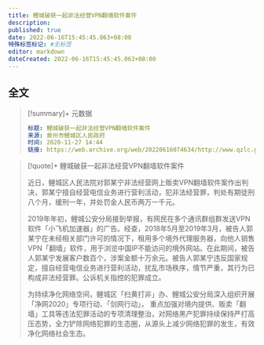 ```yaml
---
title: 鲤城破获一起非法经营VPN翻墙软件案件
description:
published: true
date: 2022-06-16T15:45:45.063+08:00
特殊标签标记: #无标签
editor: markdown
dateCreated: 2022-06-16T15:45:45.063+08:00
---
```


## 全文

> [!summary]+ 元数据
>
> ```yaml
> 标题: 鲤城破获一起非法经营VPN翻墙软件案件
> 来源: 泉州市鲤城区人民政府
> 时间: 2020-11-27 14:44
> 链接: https://web.archive.org/web/20220616074634/http://www.qzlc.gov.cn/xxgk/gzdt/lcxw/202011/t20201127_2466235.htm
> ```

> [!quote]+ 鲤城破获一起非法经营VPN翻墙软件案件
>
> 近日，鲤城区人民法院对郭某宁非法经营网上贩卖VPN翻墙软件案作出判决，郭某宁擅自经营电信业务进行营利活动，犯非法经营罪，判处有期徒刑八个月，缓刑一年，并处罚金人民币两万一千元。
>
> 2019年年初，鲤城公安分局接到举报，有网民在多个通讯群组群发送VPN软件「小飞机加速器」的广告。经查，2018年5月至2019年3月，被告人郭某宁在未经相关部门许可的情况下，租用多个境外代理服务器，向他人销售VPN「翻墙」软件，用于浏览中国IP不能访问的境外网站。在此期间，被告人郭某宁发展客户数百个，涉案金额十万余元。被告人郭某宁违反国家规定，擅自经营电信业务进行营利活动，扰乱市场秩序，情节严重，其行为已构成非法经营罪。公诉机关指控的犯罪成立。
>
> 为持续净化网络空间，鲤城区「扫黄打非」办、鲤城公安分局深入组织开展「净网2020」专项行动、「剑网行动」， 重点加强对境内提供、贩卖「翻墙」工具等违法犯罪活动的专项清理整治，对网络黑产犯罪持续保持严打高压态势，全力铲除网络犯罪的生态圈，从源头上减少网络犯罪的发生，有效净化网络社会生态。
